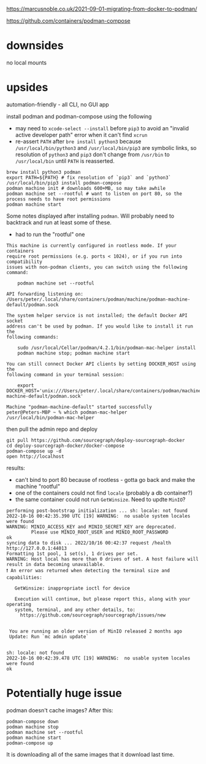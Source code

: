 https://marcusnoble.co.uk/2021-09-01-migrating-from-docker-to-podman/

https://github.com/containers/podman-compose

# downsides
no local mounts

# upsides
automation-friendly - all CLI, no GUI app

install podman and podman-compose using the following
- may need to `xcode-select --install` before `pip3` to avoid an "invalid active developer path" error when it can't find `xcrun`
- re-assert `PATH` after `bre install python3` because `/usr/local/bin/python3` and `/usr/local/bin/pip3` are symbolic links, so resolution of `python3` and `pip3` don't change from `/usr/bin` to `/usr/local/bin` until `PATH` is reasserted.
```
brew install python3 podman
export PATH=${PATH} # fix resolution of `pip3` and `python3`
/usr/local/bin/pip3 install podman-compose
podman machine init # downloads 600+MB, so may take awhile
podman machine set --rootful # want to listen on port 80, so the process needs to have root permissions
podman machine start
```

Some notes displayed after installing `podman`. Will probably need to backtrack and run at least some of these.
- had to run the "rootful" one
```
This machine is currently configured in rootless mode. If your containers
require root permissions (e.g. ports < 1024), or if you run into compatibility
issues with non-podman clients, you can switch using the following command: 

	podman machine set --rootful

API forwarding listening on: /Users/peter/.local/share/containers/podman/machine/podman-machine-default/podman.sock

The system helper service is not installed; the default Docker API socket
address can't be used by podman. If you would like to install it run the
following commands:

	sudo /usr/local/Cellar/podman/4.2.1/bin/podman-mac-helper install
	podman machine stop; podman machine start

You can still connect Docker API clients by setting DOCKER_HOST using the
following command in your terminal session:

	export DOCKER_HOST='unix:///Users/peter/.local/share/containers/podman/machine/podman-machine-default/podman.sock'

Machine "podman-machine-default" started successfully
peter@Peters-MBP ~ % which podman-mac-helper
/usr/local/bin/podman-mac-helper
```



then pull the admin repo and deploy
```
git pull https://github.com/sourcegraph/deploy-sourcegraph-docker
cd deploy-sourcegraph-docker/docker-compose
podman-compose up -d
open http://localhost
```

results:
- can't bind to port 80 because of rootless - gotta go back and make the machine "rootful"
- one of the containers could not find `locale` (probably a db container?)
- the same container could not run `GetWinsize`. Need to updte `MinIO`?
```
performing post-bootstrap initialization ... sh: locale: not found
2022-10-16 00:42:35.390 UTC [19] WARNING:  no usable system locales were found
WARNING: MINIO_ACCESS_KEY and MINIO_SECRET_KEY are deprecated.
         Please use MINIO_ROOT_USER and MINIO_ROOT_PASSWORD
ok
syncing data to disk ... 2022/10/16 00:42:37 request /health http://127.0.0.1:44013
Formatting 1st pool, 1 set(s), 1 drives per set.
WARNING: Host local has more than 0 drives of set. A host failure will result in data becoming unavailable.
❗️ An error was returned when detecting the terminal size and capabilities:
   
   GetWinsize: inappropriate ioctl for device
   
   Execution will continue, but please report this, along with your operating
   system, terminal, and any other details, to:
     https://github.com/sourcegraph/sourcegraph/issues/new
   

 You are running an older version of MinIO released 2 months ago 
 Update: Run `mc admin update` 


sh: locale: not found
2022-10-16 00:42:39.478 UTC [19] WARNING:  no usable system locales were found
ok

```

# Potentially huge issue
podman doesn't cache images? After this:
```
podman-compose down
podman machine stop
podman machine set --rootful
podman machine start
podman-compose up
```
It is downloading all of the same images that it download last time.
